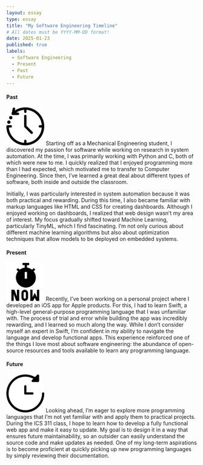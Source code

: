 ```yaml
---
layout: essay
type: essay
title: "My Software Engineering Timeline"
# All dates must be YYYY-MM-DD format!
date: 2025-01-23
published: true
labels:
  - Software Engineering
  - Present
  - Past
  - Future
---
```


<h4>Past</h4>   
<img width="100px" class="rounded float-start pe-4" src="../img/essayPortafolio/pastIcon.png">  
Starting off as a Mechanical Engineering student, I discovered my passion for software while working on research in system automation. At the time, I was primarily working with Python and C, both of which were new to me. I quickly realized that I enjoyed programming more than I had expected, which motivated me to transfer to Computer Engineering. Since then, I’ve learned a great deal about different types of software, both inside and outside the classroom.   

Initially, I was particularly interested in system automation because it was both practical and rewarding. During this time, I also became familiar with markup languages like HTML and CSS for creating dashboards. Although I enjoyed working on dashboards, I realized that web design wasn’t my area of interest. My focus gradually shifted toward Machine Learning, particularly TinyML, which I find fascinating. I’m not only curious about different machine learning algorithms but also about optimization techniques that allow models to be deployed on embedded systems.<br>

<h4>Present</h4>   
<img width="100px" class="rounded float-start pe-4" src="../img/essayPortafolio/presentIcon.png">
Recently, I’ve been working on a personal project where I developed an iOS app for Apple products. For this, I had to learn Swift, a high-level general-purpose programming language that I was unfamiliar with. The process of trial and error while building the app was incredibly rewarding, and I learned so much along the way. While I don’t consider myself an expert in Swift, I’m confident in my ability to navigate the language and develop functional apps. This experience reinforced one of the things I love most about software engineering: the abundance of open-source resources and tools available to learn any programming language.<br>

<h4>Future</h4>   
<img width="100px" class="rounded float-start pe-4" src="../img/essayPortafolio/futureIcon.png">
Looking ahead, I’m eager to explore more programming languages that I’m not yet familiar with and apply them to practical projects. During the ICS 311 class, I hope to learn how to develop a fully functional web app and make it easy to update. My goal is to design it in a way that ensures future maintainability, so an outsider can easily understand the source code and make updates as needed. One of my long-term aspirations is to become proficient at quickly picking up new programming languages by simply reviewing their documentation.   
